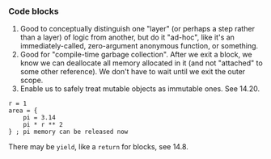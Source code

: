 ### Code blocks

1. Good to conceptually distinguish one "layer" (or perhaps a step rather than a layer) of logic from another, but do it "ad-hoc",
   like it's an immediately-called, zero-argument anonymous function, or something.
2. Good for "compile-time garbage collection". After we exit a block, we know we can deallocate all memory allocated in it
   (and not "attached" to some other reference).
   We don't have to wait until we exit the outer scope.
3. Enable us to safely treat mutable objects as immutable ones. See 14.20.

```
r = 1
area = {
    pi = 3.14
    pi * r ** 2
} ; pi memory can be released now
```

There may be `yield`, like a `return` for blocks, see 14.8.